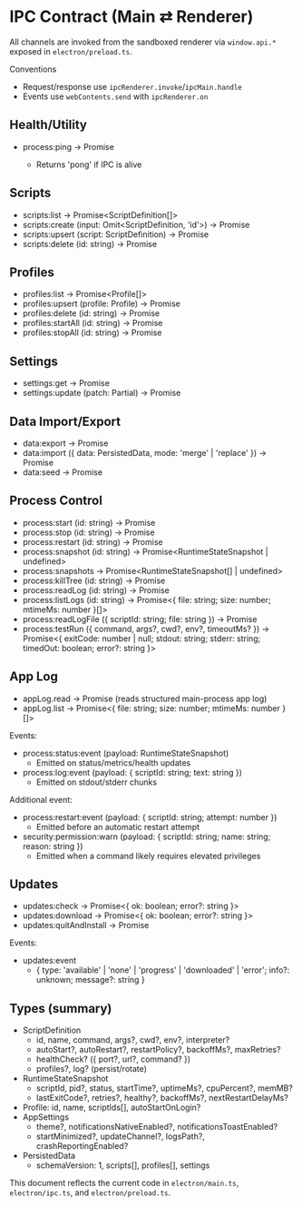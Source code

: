 # IPC Contract (Main ⇄ Renderer)

All channels are invoked from the sandboxed renderer via `window.api.*` exposed in `electron/preload.ts`.

Conventions
- Request/response use `ipcRenderer.invoke`/`ipcMain.handle`
- Events use `webContents.send` with `ipcRenderer.on`

## Health/Utility
- process:ping → Promise<string>
  - Returns 'pong' if IPC is alive

## Scripts
- scripts:list → Promise<ScriptDefinition[]>
- scripts:create (input: Omit<ScriptDefinition, 'id'>) → Promise<ScriptDefinition>
- scripts:upsert (script: ScriptDefinition) → Promise<ScriptDefinition>
- scripts:delete (id: string) → Promise<void>

## Profiles
- profiles:list → Promise<Profile[]>
- profiles:upsert (profile: Profile) → Promise<Profile>
- profiles:delete (id: string) → Promise<void>
- profiles:startAll (id: string) → Promise<void>
- profiles:stopAll (id: string) → Promise<void>

## Settings
- settings:get → Promise<AppSettings>
- settings:update (patch: Partial<AppSettings>) → Promise<AppSettings>

## Data Import/Export
- data:export → Promise<PersistedData>
- data:import ({ data: PersistedData, mode: 'merge' | 'replace' }) → Promise<PersistedData>
- data:seed → Promise<PersistedData>

## Process Control
- process:start (id: string) → Promise<void>
- process:stop (id: string) → Promise<void>
- process:restart (id: string) → Promise<void>
- process:snapshot (id: string) → Promise<RuntimeStateSnapshot | undefined>
- process:snapshots → Promise<RuntimeStateSnapshot[] | undefined>
- process:killTree (id: string) → Promise<void>
- process:readLog (id: string) → Promise<string>
- process:listLogs (id: string) → Promise<{ file: string; size: number; mtimeMs: number }[]>
- process:readLogFile ({ scriptId: string; file: string }) → Promise<string>
- process:testRun ({ command, args?, cwd?, env?, timeoutMs? }) → Promise<{ exitCode: number | null; stdout: string; stderr: string; timedOut: boolean; error?: string }>

## App Log
- appLog.read → Promise<string> (reads structured main-process app log)
- appLog.list → Promise<{ file: string; size: number; mtimeMs: number }[]>

Events:
- process:status:event (payload: RuntimeStateSnapshot)
  - Emitted on status/metrics/health updates
- process:log:event (payload: { scriptId: string; text: string })
  - Emitted on stdout/stderr chunks
  
Additional event:
- process:restart:event (payload: { scriptId: string; attempt: number })
  - Emitted before an automatic restart attempt
- security:permission:warn (payload: { scriptId: string; name: string; reason: string })
  - Emitted when a command likely requires elevated privileges

## Updates
- updates:check → Promise<{ ok: boolean; error?: string }>
- updates:download → Promise<{ ok: boolean; error?: string }>
- updates:quitAndInstall → Promise<void>

Events:
- updates:event
  - { type: 'available' | 'none' | 'progress' | 'downloaded' | 'error'; info?: unknown; message?: string }

## Types (summary)
- ScriptDefinition
  - id, name, command, args?, cwd?, env?, interpreter?
  - autoStart?, autoRestart?, restartPolicy?, backoffMs?, maxRetries?
  - healthCheck? ({ port?, url?, command? })
  - profiles?, log? (persist/rotate)
- RuntimeStateSnapshot
  - scriptId, pid?, status, startTime?, uptimeMs?, cpuPercent?, memMB?
  - lastExitCode?, retries?, healthy?, backoffMs?, nextRestartDelayMs?
- Profile: id, name, scriptIds[], autoStartOnLogin?
- AppSettings
  - theme?, notificationsNativeEnabled?, notificationsToastEnabled?
  - startMinimized?, updateChannel?, logsPath?, crashReportingEnabled?
- PersistedData
  - schemaVersion: 1, scripts[], profiles[], settings

This document reflects the current code in `electron/main.ts`, `electron/ipc.ts`, and `electron/preload.ts`.


